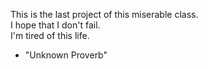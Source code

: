 This is the last project of this miserable class.  
I hope that I don't fail.  
I'm tired of this life.  
- "Unknown Proverb"

